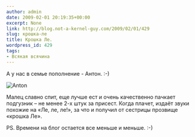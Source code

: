 ```yaml
---
author: admin
date: 2009-02-01 20:19:35+00:00
excerpt: None
link: http://blog.not-a-kernel-guy.com/2009/02/01/429
slug: крошка-ле
title: Крошка Ле.
wordpress_id: 429
tags:
- Всякая всячина
---
```


А у нас в семье пополнение - Антон. :-)

![Anton](http://blog.not-a-kernel-guy.com/wp-content/uploads/2009/02/anton.jpg)

Малец славно спит, еще лучше ест и очень качественно пачкает подгузник – не менее 2-х штук за присест. Когда плачет, издаёт звуки похожие на «Ле, ле, ле!», за что и получил от сестрицы прозвище «крошка Ле». 

PS. Времени на блог остается все меньше и меньше. :-)
